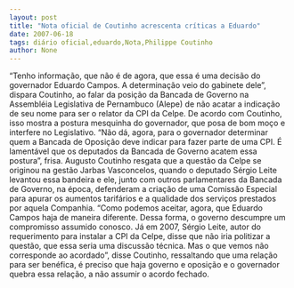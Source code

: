 ```yaml
---
layout: post
title: "Nota oficial de Coutinho acrescenta críticas a Eduardo"
date: 2007-06-18
tags: diário oficial,eduardo,Nota,Philippe Coutinho
author: None
---
```

&ldquo;Tenho informa&ccedil;&atilde;o, que n&atilde;o &eacute; de agora, que essa &eacute; uma decis&atilde;o do governador Eduardo Campos. A determina&ccedil;&atilde;o veio do gabinete dele&rdquo;, dispara Coutinho, ao falar da posi&ccedil;&atilde;o da Bancada de Governo na Assembl&eacute;ia Legislativa de Pernambuco (Alepe) de n&atilde;o acatar a indica&ccedil;&atilde;o de seu nome para ser o relator da CPI da Celpe.
De acordo com Coutinho, isso mostra a postura mesquinha do governador, que posa de bom mo&ccedil;o e interfere no Legislativo. &ldquo;N&atilde;o d&aacute;, agora, para o governador determinar quem a Bancada de Oposi&ccedil;&atilde;o deve indicar para fazer parte de uma CPI. &Eacute; lament&aacute;vel que os deputados da Bancada de Governo acatem essa postura&rdquo;, frisa.
Augusto Coutinho resgata que a quest&atilde;o da Celpe se originou na gest&atilde;o Jarbas Vasconcelos, quando o deputado S&eacute;rgio Leite levantou essa bandeira e ele, junto com outros parlamentares da Bancada de Governo, na &eacute;poca, defenderam a cria&ccedil;&atilde;o de uma Comiss&atilde;o Especial para apurar os aumentos tarif&aacute;rios e a qualidade dos servi&ccedil;os prestados por aquela Companhia.
&ldquo;Como podemos aceitar, agora, que Eduardo Campos haja de maneira diferente. Dessa forma, o governo descumpre um compromisso assumido conosco. J&aacute; em 2007, S&eacute;rgio Leite, autor do requerimento para instalar a CPI da Celpe, disse que n&atilde;o iria politizar a quest&atilde;o, que essa seria uma discuss&atilde;o t&eacute;cnica. Mas o que vemos n&atilde;o corresponde ao acordado&rdquo;, disse Coutinho, ressaltando que uma rela&ccedil;&atilde;o para ser ben&eacute;fica, &eacute; preciso que haja governo e oposi&ccedil;&atilde;o e o governador quebra essa rela&ccedil;&atilde;o, a n&atilde;o assumir o acordo fechado. 